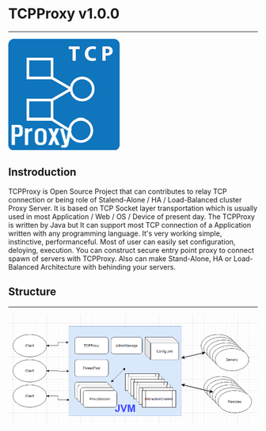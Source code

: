 # TCPProxy v1.0.0
---
![title_image](./image/tcp.png)  

## Instroduction
TCPProxy is Open Source Project that can contributes to relay TCP connection or being role of Stalend-Alone / HA / Load-Balanced cluster Proxy Server.
It is based on TCP Socket layer transportation which is usually used in most Application / Web / OS / Device of present day.
The TCPProxy is written by Java but It can support most TCP connection of a Application written with any programming language.
It's very working simple, instinctive, performanceful. Most of user can easily set configuration, deloying, execution.
You can construct secure entry point proxy to connect spawn of servers with TCPProxy. 
Also can make Stand-Alone, HA or Load-Balanced Architecture with behinding your servers.

## Structure
---
![structure_image](./image/tcpproxy-structure.png)  
